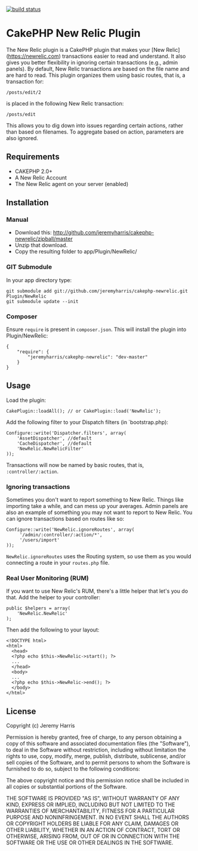 [![build
status](https://travis-ci.org/jeremyharris/cakephp-newrelic.svg?branch=master)](https://travis-ci.org/jeremyharris/cakephp-newrelic)

# CakePHP New Relic Plugin

The New Relic plugin is a CakePHP plugin that makes your [New Relic]
(https://newrelic.com) transactions easier to read and understand. It also gives
you better flexibility in ignoring certain transactions (e.g., admin panels). By
default, New Relic transactions are based on the file name and are hard to read.
This plugin organizes them using basic routes, that is, a transaction for:

    /posts/edit/2

is placed in the following New Relic transaction:

    /posts/edit

This allows you to dig down into issues regarding certain actions, rather than
based on filenames. To aggregate based on action, parameters are also ignored.

## Requirements

* CAKEPHP 2.0+
* A New Relic Account
* The New Relic agent on your server (enabled)

## Installation

### Manual

* Download this: http://github.com/jeremyharris/cakephp-newrelic/zipball/master
* Unzip that download.
* Copy the resulting folder to app/Plugin/NewRelic/

### GIT Submodule

In your app directory type:

    git submodule add git://github.com/jeremyharris/cakephp-newrelic.git Plugin/NewRelic
    git submodule update --init

### Composer

Ensure `require` is present in `composer.json`. This will install the plugin into Plugin/NewRelic:

    {
        "require": {
            "jeremyharris/cakephp-newrelic": "dev-master"
        }
    }

## Usage

Load the plugin:

    CakePlugin::loadAll(); // or CakePlugin::load('NewRelic');

Add the following filter to your Dispatch filters (in `bootstrap.php):

    Configure::write('Dispatcher.filters', array(
	    'AssetDispatcher', //default
	    'CacheDispatcher', //default
	    'NewRelic.NewRelicFilter'
    ));

Transactions will now be named by basic routes, that is, `:controller/:action`.

### Ignoring transactions

Sometimes you don't want to report something to New Relic. Things like importing
take a while, and can mess up your averages. Admin panels are also an example of
something you may not want to report to New Relic. You can ignore transactions
based on routes like so:

    Configure::write('NewRelic.ignoreRoutes', array(
         '/admin/:controller/:action/*',
         '/users/import'
    ));

`NewRelic.ignoreRoutes` uses the Routing system, so use them as you would connecting
a route in your `routes.php` file.

### Real User Monitoring (RUM)

If you want to use New Relic's RUM, there's a little helper that let's you do that.
Add the helper to your controller:

    public $helpers = array(
        'NewRelic.NewRelic'
    );

Then add the following to your layout:

    <!DOCTYPE html>
    <html>
      <head>
      <?php echo $this->NewRelic->start(); ?>
      ...
      </head>
      <body>
      ...
      <?php echo $this->NewRelic->end(); ?>
      </body>
    </html>

## License

Copyright (c) Jeremy Harris

Permission is hereby granted, free of charge, to any person obtaining a copy
of this software and associated documentation files (the "Software"), to deal
in the Software without restriction, including without limitation the rights
to use, copy, modify, merge, publish, distribute, sublicense, and/or sell
copies of the Software, and to permit persons to whom the Software is
furnished to do so, subject to the following conditions:

The above copyright notice and this permission notice shall be included in
all copies or substantial portions of the Software.

THE SOFTWARE IS PROVIDED "AS IS", WITHOUT WARRANTY OF ANY KIND, EXPRESS OR
IMPLIED, INCLUDING BUT NOT LIMITED TO THE WARRANTIES OF MERCHANTABILITY,
FITNESS FOR A PARTICULAR PURPOSE AND NONINFRINGEMENT. IN NO EVENT SHALL THE
AUTHORS OR COPYRIGHT HOLDERS BE LIABLE FOR ANY CLAIM, DAMAGES OR OTHER
LIABILITY, WHETHER IN AN ACTION OF CONTRACT, TORT OR OTHERWISE, ARISING FROM,
OUT OF OR IN CONNECTION WITH THE SOFTWARE OR THE USE OR OTHER DEALINGS IN
THE SOFTWARE.
